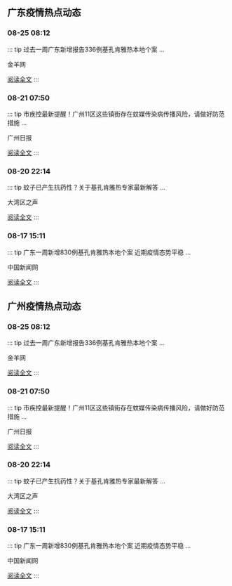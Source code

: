 
## 广东疫情热点动态

  
### 08-25 08:12
::: tip 过去一周广东新增报告336例基孔肯雅热本地个案
...

金羊网

[阅读全文](https://view.inews.qq.com/a/20250825A01VQJ00?uid=08fb476a5200eabc&chlid=_qqnews_custom_search_pictext&suid=8QIf3n9a7YEVvTfY5QM%3D&c_buffer=aid%3D20250825A01VQJ00%3Bappver%3D7.7.10%3Bts%3D1756105795332&sign=AAw4zawZmx96lYunzL80%2B0BOWWaekGfkX1uOR9Jzrk3bDxlJjDqOgUr9Gdat0LlrPRzloDccir4UBFc0tM9A7NY4ztD2DqgL9sLnj9VbRj7y36Pe7bIRtiJ4V0T0VppXabkoYtCa)
:::

### 08-21 07:50
::: tip 市疾控最新提醒！广州11区这些镇街存在蚊媒传染病传播风险，请做好防范措施
...

广州日报

[阅读全文](https://view.inews.qq.com/a/20250820A0801P00?uid=08fb476a5200eabc&chlid=_qqnews_custom_search_pictext&suid=8QIf3n9a7YEVvTfY5QM%3D&c_buffer=aid%3D20250820A0801P00%3Bappver%3D7.7.10%3Bts%3D1755742296321&sign=AAwPmZfYTkjez05pix%2F3SfpRWBQhHZNV6AvfMgD7LovRQHsXDWqhD3Fhq31AC4h%2F6ZiDny%2F3I7beNTdK6exQp5nbefoUXsftsnsuqFmrAsTtGYQpyrS8lPPqnEwNbdwomD17wxeO)
:::

### 08-20 22:14
::: tip 蚊子已产生抗药性？关于基孔肯雅热专家最新解答
...

大湾区之声

[阅读全文](https://view.inews.qq.com/a/20250820A09ABT00?uid=08fb476a5200eabc&chlid=_qqnews_custom_search_pictext&suid=8QIf3n9a7YEVvTfY5QM%3D&c_buffer=aid%3D20250820A09ABT00%3Bappver%3D7.7.10%3Bts%3D1755742432590&sign=AAwama2Om3waTZQS7ukDyKX97Bkx8gwyhQVXhhMVxHI838XYknnLGhEpT9X%2BueGsZ3ma9EJ0N1qd%2F%2B1v8ZW5aIYnqHno%2BJLGeHrP3SqsQkN0M7pnWHLELG9X8GEI7rcwbU%2F%2FePH8)
:::

### 08-17 15:11
::: tip 广东一周新增830例基孔肯雅热本地个案 近期疫情态势平稳
...

中国新闻网

[阅读全文](https://view.inews.qq.com/a/20250817A03NW800?uid=08fb476a5200eabc&chlid=_qqnews_custom_search_pictext&suid=8QIf3n9a7YEVvTfY5QM%3D&c_buffer=aid%3D20250817A03NW800%3Bappver%3D7.7.10%3Bts%3D1755742625892&sign=AAwZTLb3zaT5y%2F3aSWhDcjO8IdZKhLRaHT9GnFtaIUWWXJzyx6fgJ8gyUjQIeeANfYgJBtvWAN9X8H5ShZEMCU6rMbw%2F7oCk152e9BC0mmCTZzzNA1IvxFU8Y7eagdwDzwojoEZW)
:::


## 广州疫情热点动态

  
### 08-25 08:12
::: tip 过去一周广东新增报告336例基孔肯雅热本地个案
...

金羊网

[阅读全文](https://view.inews.qq.com/a/20250825A01VQJ00?uid=08fb476a5200eabc&chlid=_qqnews_custom_search_pictext&suid=8QIf3n9a7YEVvTfY5QM%3D&c_buffer=aid%3D20250825A01VQJ00%3Bappver%3D7.7.10%3Bts%3D1756105795332&sign=AAw4zawZmx96lYunzL80%2B0BOWWaekGfkX1uOR9Jzrk3bDxlJjDqOgUr9Gdat0LlrPRzloDccir4UBFc0tM9A7NY4ztD2DqgL9sLnj9VbRj7y36Pe7bIRtiJ4V0T0VppXabkoYtCa)
:::

### 08-21 07:50
::: tip 市疾控最新提醒！广州11区这些镇街存在蚊媒传染病传播风险，请做好防范措施
...

广州日报

[阅读全文](https://view.inews.qq.com/a/20250820A0801P00?uid=08fb476a5200eabc&chlid=_qqnews_custom_search_pictext&suid=8QIf3n9a7YEVvTfY5QM%3D&c_buffer=aid%3D20250820A0801P00%3Bappver%3D7.7.10%3Bts%3D1755742296321&sign=AAwPmZfYTkjez05pix%2F3SfpRWBQhHZNV6AvfMgD7LovRQHsXDWqhD3Fhq31AC4h%2F6ZiDny%2F3I7beNTdK6exQp5nbefoUXsftsnsuqFmrAsTtGYQpyrS8lPPqnEwNbdwomD17wxeO)
:::

### 08-20 22:14
::: tip 蚊子已产生抗药性？关于基孔肯雅热专家最新解答
...

大湾区之声

[阅读全文](https://view.inews.qq.com/a/20250820A09ABT00?uid=08fb476a5200eabc&chlid=_qqnews_custom_search_pictext&suid=8QIf3n9a7YEVvTfY5QM%3D&c_buffer=aid%3D20250820A09ABT00%3Bappver%3D7.7.10%3Bts%3D1755742432590&sign=AAwama2Om3waTZQS7ukDyKX97Bkx8gwyhQVXhhMVxHI838XYknnLGhEpT9X%2BueGsZ3ma9EJ0N1qd%2F%2B1v8ZW5aIYnqHno%2BJLGeHrP3SqsQkN0M7pnWHLELG9X8GEI7rcwbU%2F%2FePH8)
:::

### 08-17 15:11
::: tip 广东一周新增830例基孔肯雅热本地个案 近期疫情态势平稳
...

中国新闻网

[阅读全文](https://view.inews.qq.com/a/20250817A03NW800?uid=08fb476a5200eabc&chlid=_qqnews_custom_search_pictext&suid=8QIf3n9a7YEVvTfY5QM%3D&c_buffer=aid%3D20250817A03NW800%3Bappver%3D7.7.10%3Bts%3D1755742625892&sign=AAwZTLb3zaT5y%2F3aSWhDcjO8IdZKhLRaHT9GnFtaIUWWXJzyx6fgJ8gyUjQIeeANfYgJBtvWAN9X8H5ShZEMCU6rMbw%2F7oCk152e9BC0mmCTZzzNA1IvxFU8Y7eagdwDzwojoEZW)
:::

